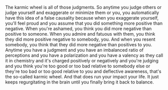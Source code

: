  The karmic wheel is all of those judgments. So anytime you judge others or judge yourself and exaggerate or minimize them or you, you automatically have this idea of a false causality because when you exaggerate yourself, you'll feel proud and you assume that you did something more positive than negative. When you're ashamed, you think you did more negative than positive to someone. When you admire and fatuous with them, you think they did more positive negative to somebody, you. And when you resent somebody, you think that they did more negative than positives to you. Anytime you have a judgment and you have an imbalanced ratio of perceptions and you have a polarization and you have a valency as they call it in chemistry and it's charged positively or negatively and you're judging and you think you're too good or too bad relative to somebody else or they're too bad or too good relative to you and deflective awareness, that's the so-called karmic wheel. And that does run your impact your life. It just keeps regurgitating in the brain until you finally bring it back to balance.